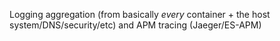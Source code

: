 Logging aggregation (from basically _every_ container + the host system/DNS/security/etc) and APM tracing (Jaeger/ES-APM)
